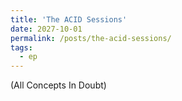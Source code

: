 ```yaml
---
title: 'The ACID Sessions'
date: 2027-10-01
permalink: /posts/the-acid-sessions/
tags:
  - ep
---
```


(All Concepts In Doubt)